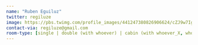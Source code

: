 ```yaml
---
name: "Ruben Eguiluz"
twitter: regiluze
image: https://pbs.twimg.com/profile_images/441247380826906624/cZJ9w7Ig_400x400.jpeg
contact-via: regiluze@gmail.com
room-type: [single | double (with whoever) | cabin (with whoever_X, whoever_Y & whoever_Z) ]
---
```


